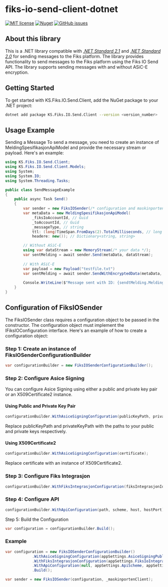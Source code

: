# fiks-io-send-client-dotnet

[![MIT license](https://img.shields.io/badge/license-MIT-blue.svg)](https://github.com/ks-no/fiks-io-send-client-dotnet/blob/master/LICENSE)
[![Nuget](https://img.shields.io/nuget/vpre/KS.fiks.io.send.client.svg)](https://www.nuget.org/packages/KS.Fiks.IO.Send.Client)
[![GitHub issues](https://img.shields.io/github/issues-raw/ks-no/fiks-io-send-client-dotnet.svg)](//github.com/ks-no/fiks-io-send-client-dotnet/issues)

## About this library
This is a .NET library compatible with _[.NET Standard 2.1](https://docs.microsoft.com/en-us/dotnet/standard/net-standard)_  and _[.NET Standard 2.0](https://learn.microsoft.com/en-us/dotnet/standard/net-standard?tabs=net-standard-2-0)_ for sending messages to the Fiks platform. 
The library provides functionality to send messages to the Fiks platform using the Fiks IO Send API. The library supports sending messages with and without ASiC-E encryption.

## Getting Started

To get started with KS.Fiks.IO.Send.Client, add the NuGet package to your .NET project:

```sh
dotnet add package KS.Fiks.IO.Send.Client --version <version_number>
```

## Usage Example

Sending a Message
To send a message, you need to create an instance of MeldingSpesifikasjonApiModel and provide the necessary stream or payload. Here's an example:

```csharp
using KS.Fiks.IO.Send.Client;
using KS.Fiks.IO.Send.Client.Models;
using System;
using System.IO;
using System.Threading.Tasks;

public class SendMessageExample
{
    public async Task Send()
    {
        var sender = new FiksIOSender(/* configuration and maskinportenClient */);
        var metaData = new MeldingSpesifikasjonApiModel(
            _fiksIoAccountId, // Guid
            _toAccountId, // Guid
            _messageType, // string
            ttl: (long)TimeSpan.FromDays(2).TotalMilliseconds, // long
            headere: new()); // Dictionary<string, string>

        // Without ASiC-E
        using var dataStream = new MemoryStream(/* your data */);
        var sentMelding = await sender.Send(metaData, dataStream);
        
        // With ASiC-E
        var payload = new Payload("testfile.txt")
        var sentMelding = await sender.SendWithEncryptedData(metaData, payload);
        
        Console.WriteLine($"Message sent with ID: {sendtMelding.MeldingId}");
    }
}
```

## Configuration of FiksIOSender
The FiksIOSender class requires a configuration object to be passed in the constructor. The configuration object must implement the IFiksIOConfiguration interface. Here's an example of how to create a configuration object:

### Step 1: Create an instance of FiksIOSenderConfigurationBuilder
```csharp
var configurationBuilder = new FiksIOSenderConfigurationBuilder();
```

### Step 2: Configure Asice Signing
You can configure Asice Signing using either a public and private key pair or an X509Certificate2 instance.

#### Using Public and Private Key Pair
```csharp
configurationBuilder.WithAsiceSigningConfiguration(publicKeyPath, privateKeyPath);
```
Replace publicKeyPath and privateKeyPath with the paths to your public and private keys respectively.

#### Using X509Certificate2
```csharp
configurationBuilder.WithAsiceSigningConfiguration(certificate);
```
Replace certificate with an instance of X509Certificate2.

### Step 3: Configure Fiks Integrasjon
```csharp
configurationBuilder.WithFiksIntegrasjonConfiguration(fiksIntegrasjonId, fiksIntegrasjonPassword);
```
### Step 4: Configure API
```csharp
configurationBuilder.WithApiConfiguration(path, scheme, host, hostPort);
```
Step 5: Build the Configuration
```csharp
var configuration = configurationBuilder.Build();
```

### Example
```csharp
var configuration = new FiksIOSenderConfigurationBuilder()
            .WithAsiceSigningConfiguration(appSettings.AsiceSigningPublicKey, appSettings.AsiceSigningPrivateKey)
            .WithFiksIntegrasjonConfiguration(appSettings.FiksIoIntegrationId, appSettings.FiksIoIntegrationPassword)
            .WithApiConfiguration(null, appSettings.ApiScheme, appSettings.ApiHost, appSettings.ApiPort)
            .Build();

var sender = new FiksIOSender(configuration, _maskinportenClient);
```
